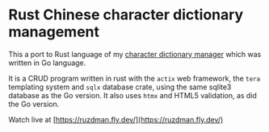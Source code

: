 # Rust Chinese character dictionary management

This a port to Rust language of my [character dictionary manager](https://github.com/francisstephan/character_dictionary_manager) which was written in Go language.

It is a CRUD program written in rust with the `actix` web framework, the `tera` templating system and `sqlx` database crate, using the same sqlite3 database as the Go version. It also uses `htmx` and HTML5 validation, as did the Go version.

Watch live at [https://ruzdman.fly.dev/](https://ruzdman.fly.dev/)
